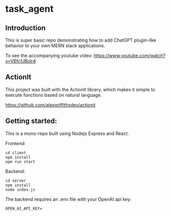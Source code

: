 # task_agent

## Introduction

This is super basic repo demonstrating how to add ChatGPT plugin-like behavior to your own MERN stack applications.

To see the accompanying youtube video: https://www.youtube.com/watch?v=VBfcfJBoIr4

## ActionIt

This project was built with the ActionIt library, which makes it simple to execute functions based on natural language.

https://github.com/alexgriffithsdev/actionit

## Getting started:

This is a mono-repo built using Nodejs Express and React.

Frontend:

```
cd client
npm install
npm run start
```

Backend:

```
cd server
npm install
node index.js
```

The backend requires an .env file with your OpenAI api key:

```
OPEN_AI_API_KEY=
```
